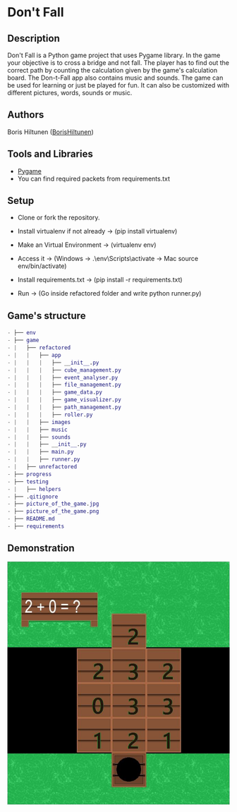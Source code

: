 # Don't Fall

## Description
Don't Fall is a Python game project that uses Pygame library. In the game your objective is to cross a bridge and not fall. The player has to find out the correct path by counting the calculation given by the game's calculation board. The Don-t-Fall app also contains music and sounds. The game can be used for learning or just be played for fun. It can also be customized with different pictures, words, sounds or music.

## Authors
Boris Hiltunen ([BorisHiltunen](https://github.com/BorisHiltunen))

## Tools and Libraries
- [Pygame](https://www.pygame.org/docs/)
- You can find required packets from requirements.txt

## Setup
- Clone or fork the repository.

- Install virtualenv if not already
-> (pip install virtualenv)

- Make an Virtual Environment
-> (virtualenv env)

- Access it
-> (Windows -> .\env\Scripts\activate -> Mac source env/bin/activate)

- Install requirements.txt
-> (pip install -r requirements.txt)

- Run
-> (Go inside refactored folder and write python runner.py)

## Game's structure
```GAP
- ├── env
- ├── game
- |   ├── refactored
- |   |   ├── app
- |   |   |   ├── __init__.py
- |   |   |   ├── cube_management.py
- |   |   |   ├── event_analyser.py
- |   |   |   ├── file_management.py
- |   |   |   ├── game_data.py
- |   |   |   ├── game_visualizer.py
- |   |   |   ├── path_management.py
- |   |   |   ├── roller.py
- |   |   ├── images
- |   |   ├── music
- |   |   ├── sounds
- |   |   ├── __init__.py
- |   |   ├── main.py
- |   |   ├── runner.py
- |   ├── unrefactored
- ├── progress
- ├── testing
- |   ├── helpers
- ├── .qitignore
- ├── picture_of_the_game.jpg
- ├── picture_of_the_game.png
- ├── README.md
- ├── requirements
```

## Demonstration

<p align="center">
  <img src="https://github.com/BorisHiltunen/Don-t-Fall/raw/main/picture_of_the_game.png"/>
</p>

